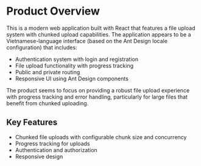 # Product Overview

This is a modern web application built with React that features a file upload system with chunked upload capabilities. The application appears to be a Vietnamese-language interface (based on the Ant Design locale configuration) that includes:

- Authentication system with login and registration
- File upload functionality with progress tracking
- Public and private routing
- Responsive UI using Ant Design components

The product seems to focus on providing a robust file upload experience with progress tracking and error handling, particularly for large files that benefit from chunked uploading.

## Key Features

- Chunked file uploads with configurable chunk size and concurrency
- Progress tracking for uploads
- Authentication and authorization
- Responsive design